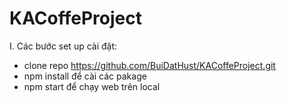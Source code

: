 # KACoffeProject

I. Các bước set up cài đặt: 
+ clone repo https://github.com/BuiDatHust/KACoffeProject.git
+ npm install để cài các pakage 
+ npm start để chạy web trên local
